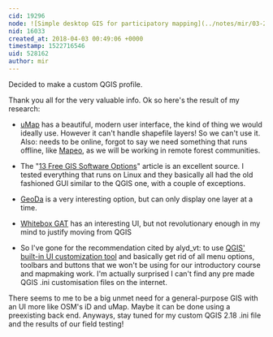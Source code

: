 ```yaml
---
cid: 19296
node: ![Simple desktop GIS for participatory mapping](../notes/mir/03-28-2018/simple-desktop-gis-for-participatory-mapping)
nid: 16033
created_at: 2018-04-03 00:49:06 +0000
timestamp: 1522716546
uid: 528162
author: mir
---
```


Decided to make a custom QGIS profile.

Thank you all for the very valuable info. Ok so here's the result of my research:

- [uMap](https://umap.openstreetmap.fr/en/map/new/#8/8.725/-80.173) has a beautiful, modern user interface, the kind of thing we would ideally use. However it can't handle shapefile layers! So we can't use it. Also: needs to be online, forgot to say we need something that runs offline, like [Mapeo](https://www.digital-democracy.org/mapeo/), as we will be working in remote forest communities.

- The "[13 Free GIS Software Options](https://gisgeography.com/free-gis-software/)" article is an excellent source. I tested everything that runs on Linux and they basically all had the old fashioned GUI similar to the QGIS one, with a couple of exceptions.

- [GeoDa](http://geodacenter.github.io/) is a very interesting option, but can only display one layer at a time.

- [Whitebox GAT](http://www.uoguelph.ca/~hydrogeo/Whitebox/index.html) has an interesting UI, but not revolutionary enough in my mind to justify moving from QGIS

- So I've gone for the recommendation cited by alyd_vt: to use [QGIS' built-in UI customization tool](https://docs.qgis.org/2.18/en/docs/user_manual/introduction/qgis_configuration.html#customization) and basically get rid of all menu options, toolbars and buttons that we won't be using for our introductory course and mapmaking work. I'm actually surprised I can't find any pre made QGIS .ini customisation files on the internet.

There seems to me to be a big unmet need for a general-purpose GIS with an UI more like OSM's iD and uMap. Maybe it can be done using a preexisting back end. Anyways, stay tuned for my custom QGIS 2.18 .ini file and the results of our field testing!